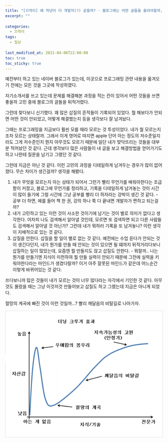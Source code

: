 ```yaml
---
title: "[끄적이] 왜 작년이 더 개발자(?) 같을까? - 블로그에는 어떤 글들을 올려야할까, 절망의 계곡"
excerpt: ""

categories:
  - 끄적이
tags:
  - 일상
 
last_modified_at: 2021-04-06T22:00:00
toc: true
toc_sticky: true
---
```






예전부터 하고 있는 네이버 블로그가 있는데, 이곳으로 프로그래밍 관련 내용을 옮겨오기 전에는 모든 것을 그곳에 작성하였다.



자기소개서를 쓰고 있는데 문제를 해결해본 과정을 적는 칸이 있어서 어떤 것들을 쓰면 좋을까 고민 중에 블로그의 글들을 뒤적거렸다. 



그런데 찾다보니 신기했다. 꽤 많은 삽질의 흔적들이 기록되어 있었다. 뭘 해보다가 안되면 어떤 것이 안되었고, 어떻게 해결했는지 등을 생각보다 잘 남겨놨다. 



그때는 프로그래밍을 지금보다 훨씬 모를 때라 모르는 것 투성이었다. 내가 뭘 모르는지 조차 모르는 상태랄까. 그래서 이게 영어로 따지면 apple 단어 아는 정도의 저수준일지라도 그게 저수준인지 뭔지 아무것도 모르기 때문에 일단 내가 맞닥뜨리는 것들을 대부분 적어놨던 것 같다. 근데 생각보다 많은 사람들이 내 글을 보고 해결방법을 얻어가기도 하고 나한테 질문을 남기고 그랬던 것 같다.



그런데 지금은 아닌 것 같다. 이런 고민의 과정을 디테일하게 남겨두는 경우가 많이 없어졌다. 무슨 차이가 생긴걸까? 생각을 해봤다.



1. 내가 무엇을 모르는지 아는 상태가 되어서 그런가 빨리 무언가를 배워아한다는 조급함이 커졌고, 블로그에 무언가를 정리하고, 기록을 디테일하게 남겨놓는 것이 시간이 많이 들기에 그럴 시간에 그냥 공부를 빨리 더 하자라는 강박이 생긴 것 같다.  - 공부 더 하면, 예를 들어 책 한 권, 강의 하나 쭉 다 끝내면 개발자가 짠하고 되는걸까? 
2. 내가 고민하고 있는 이런 것이 사소한 것이기에 남기는 것이 별로 의미가 없다고 생각한다. 어차피 나도 검색해서 알아낼 것인데, 모르면 또 검색하면 되고 다른 사람들도 검색해서 알아낼 것 아닌가? 그런데 내가 뭐하러 기록을 또 남겨놓나? 이런 생각이 지배적으로 있는 것 같다.
3. 삽질을 안한다. 삽질을 할 일이 별로 없는 것 같다. 예전에는 수업 듣다가 안되는 것이 생긴다던지, 내가 뭔가를 만들 때 안되는 것이 있으면 될 떄까지 뒤적거리다보니 삽질하는 일이 많았는데, 요즘엔 뭘 만들지도 않고 삽질도 안한다.  - 뭐랄까.. 나는 뭔가를 만들기엔 지식이 미천하여 뭘 만들 실력이 안되기 때문에 그전에 실력을 키워야한다라는 마인드가 생겼다랄까?  이거 아주 잘못된 마인드가 같은데 어느순간 이렇게 바뀌어있는 것 같다.



쓰다보니까 많은 것들이 내가 모르는 것이 너무 많다라는 자각에서 기인한 것 같다. 아무것도 몰랐을 때는 그냥 이것저것 만들어보고 삽질도 하고 그랬는데 지금은 아니게 되었다. 



절망의 계곡에 빠진 것이 이런 것일까...?  빨리 깨달음의 비탈길로 나아가자.

![](/assets/post_images/2021-04-06-doodle.assets/i15763908553.png)

